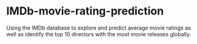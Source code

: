 # IMDb-movie-rating-prediction
Using the IMDb database to explore and predict average movie ratings as well as identify the top 10 directors with the most movie releases globally.
